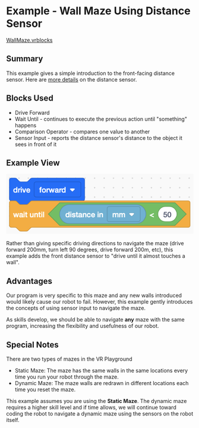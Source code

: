 # Example - Wall Maze Using Distance Sensor

[WallMaze.vrblocks](./examples/WallMaze.vrblocks)

## Summary

This example gives a simple introduction to the front-facing distance sensor. Here are [more details](./_assets/documents/distance-sensor.pdf) on the distance sensor.

## Blocks Used

- Drive Forward
- Wait Until - continues to execute the previous action until "something" happens
- Comparison Operator - compares one value to another
- Sensor Input - reports the distance sensor's distance to the object it sees in front of it

## Example View

![drive-wait-until](./_assets/images/drive-wait-until.png)

Rather than giving specific driving directions to navigate the maze (drive forward 200mm, turn left 90 degrees, drive forward 200m, etc), this example adds the front distance sensor to "drive until it almost touches a wall".

## Advantages

Our program is very specific to this maze and any new walls introduced would likely cause our robot to fail. However, this example gently introduces the concepts of using sensor input to navigate the maze.

As skills develop, we should be able to navigate **any** maze with the same program, increasing the flexibility and usefulness of our robot.

## Special Notes

There are two types of mazes in the VR Playground

- Static Maze: The maze has the same walls in the same locations every time you run your robot through the maze.
- Dynamic Maze: The maze walls are redrawn in different locations each time you reset the maze.

This example assumes you are using the **Static Maze**. The dynamic maze requires a higher skill level and if time allows, we will continue toward coding the robot to navigate a dynamic maze using the sensors on the robot itself.
